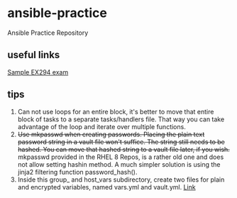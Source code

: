 # ansible-practice
Ansible Practice Repository

## useful links
[Sample EX294 exam](https://www.lisenet.com/2019/ansible-sample-exam-for-ex407/)

## tips

1. Can not use loops for an entire block, it's better to move that entire block of tasks to a separate tasks/handlers file. That way you can take advantage of the loop and iterate over multiple functions.
2. ~~Use mkpasswd when creating passwords. Placing the plain text password string in a vault file won't suffice. The string still needs to be hashed. You can move that hashed string to a vault file later, if you wish.~~ mkpasswd provided in the RHEL 8 Repos, is a rather old one and does not allow setting hashin method. A much simpler solution is using the jinja2 filtering function password_hash().
3. Inside this group_ and host_vars subdirectory, create two files for plain and encrypted variables, named vars.yml and vault.yml. [Link](https://docs.ansible.com/ansible/latest/user_guide/playbooks_best_practices.html#keep-vaulted-variables-safely-visible)
